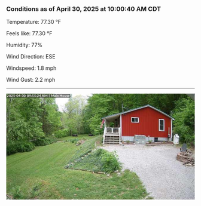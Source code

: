 ### Conditions as of April 30, 2025 at 10:00:40 AM CDT 

Temperature: 77.30 &deg;F

Feels like: 77.30 &deg;F

Humidity: 77%

Wind Direction: ESE

Windspeed: 1.8 mph

Wind Gust: 2.2 mph

---

<img src="./images/latest.jpeg"/>

